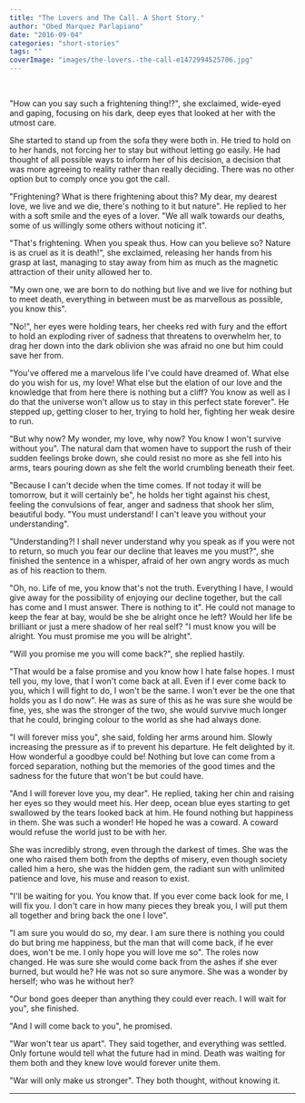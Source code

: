 ```yaml
---
title: "The Lovers and The Call. A Short Story."
author: "Obed Marquez Parlapiano"
date: "2016-09-04"
categories: "short-stories"
tags: ""
coverImage: "images/the-lovers.-the-call-e1472994525706.jpg"
---
```


 

"How can you say such a frightening thing!?", she exclaimed, wide-eyed and gaping, focusing on his dark, deep eyes that looked at her with the utmost care.

She started to stand up from the sofa they were both in. He tried to hold on to her hands, not forcing her to stay but without letting go easily. He had thought of all possible ways to inform her of his decision, a decision that was more agreeing to reality rather than really deciding. There was no other option but to comply once you got the call.

"Frightening? What is there frightening about this? My dear, my dearest love, we live and we die, there's nothing to it but nature". He replied to her with a soft smile and the eyes of a lover. "We all walk towards our deaths, some of us willingly some others without noticing it".

"That's frightening. When you speak thus. How can you believe so? Nature is as cruel as it is death!", she exclaimed, releasing her hands from his grasp at last, managing to stay away from him as much as the magnetic attraction of their unity allowed her to.

"My own one, we are born to do nothing but live and we live for nothing but to meet death, everything in between must be as marvellous as possible, you know this".

"No!", her eyes were holding tears, her cheeks red with fury and the effort to hold an exploding river of sadness that threatens to overwhelm her, to drag her down into the dark oblivion she was afraid no one but him could save her from.

"You've offered me a marvelous life I've could have dreamed of. What else do you wish for us, my love! What else but the elation of our love and the knowledge that from here there is nothing but a cliff? You know as well as I do that the universe won't allow us to stay in this perfect state forever". He stepped up, getting closer to her, trying to hold her, fighting her weak desire to run.

"But why now? My wonder, my love, why now? You know I won't survive without you". The natural dam that women have to support the rush of their sudden feelings broke down, she could resist no more as she fell into his arms, tears pouring down as she felt the world crumbling beneath their feet.

"Because I can't decide when the time comes. If not today it will be tomorrow, but it will certainly be", he holds her tight against his chest, feeling the convulsions of fear, anger and sadness that shook her slim, beautiful body. "You must understand! I can't leave you without your understanding".

"Understanding?! I shall never understand why you speak as if you were not to return, so much you fear our decline that leaves me you must?", she finished the sentence in a whisper, afraid of her own angry words as much as of his reaction to them.

"Oh, no. Life of me, you know that's not the truth. Everything I have, I would give away for the possibility of enjoying our decline together, but the call has come and I must answer. There is nothing to it". He could not manage to keep the fear at bay, would be she be alright once he left? Would her life be brilliant or just a mere shadow of her real self? "I must know you will be alright. You must promise me you will be alright".

"Will you promise me you will come back?", she replied hastily.

"That would be a false promise and you know how I hate false hopes. I must tell you, my love, that I won't come back at all. Even if I ever come back to you, which I will fight to do, I won't be the same. I won't ever be the one that holds you as I do now". He was as sure of this as he was sure she would be fine, yes, she was the stronger of the two, she would survive much longer that he could, bringing colour to the world as she had always done.

"I will forever miss you", she said, folding her arms around him. Slowly increasing the pressure as if to prevent his departure. He felt delighted by it. How wonderful a goodbye could be! Nothing but love can come from a forced separation, nothing but the memories of the good times and the sadness for the future that won't be but could have.

"And I will forever love you, my dear". He replied, taking her chin and raising her eyes so they would meet his. Her deep, ocean blue eyes starting to get swallowed by the tears looked back at him. He found nothing but happiness in them. She was such a wonder! He hoped he was a coward. A coward would refuse the world just to be with her.

She was incredibly strong, even through the darkest of times. She was the one who raised them both from the depths of misery, even though society called him a hero, she was the hidden gem, the radiant sun with unlimited patience and love, his muse and reason to exist.

"I'll be waiting for you. You know that. If you ever come back look for me, I will fix you. I don't care in how many pieces they break you, I will put them all together and bring back the one I love".

"I am sure you would do so, my dear. I am sure there is nothing you could do but bring me happiness, but the man that will come back, if he ever does, won't be me. I only hope you will love me so". The roles now changed. He was sure she would come back from the ashes if she ever burned, but would he? He was not so sure anymore. She was a wonder by herself; who was he without her?

"Our bond goes deeper than anything they could ever reach. I will wait for you", she finished.

"And I will come back to you", he promised.

"War won't tear us apart". They said together, and everything was settled. Only fortune would tell what the future had in mind. Death was waiting for them both and they knew love would forever unite them.

"War will only make us stronger". They both thought, without knowing it.

* * *
